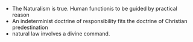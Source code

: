 - The Naturalism is true. Human functionis to be guided by practical reason
- An indeterminist doctrine of responsibility fits the doctrine of Christian predestination
- natural law involves a divine command. 